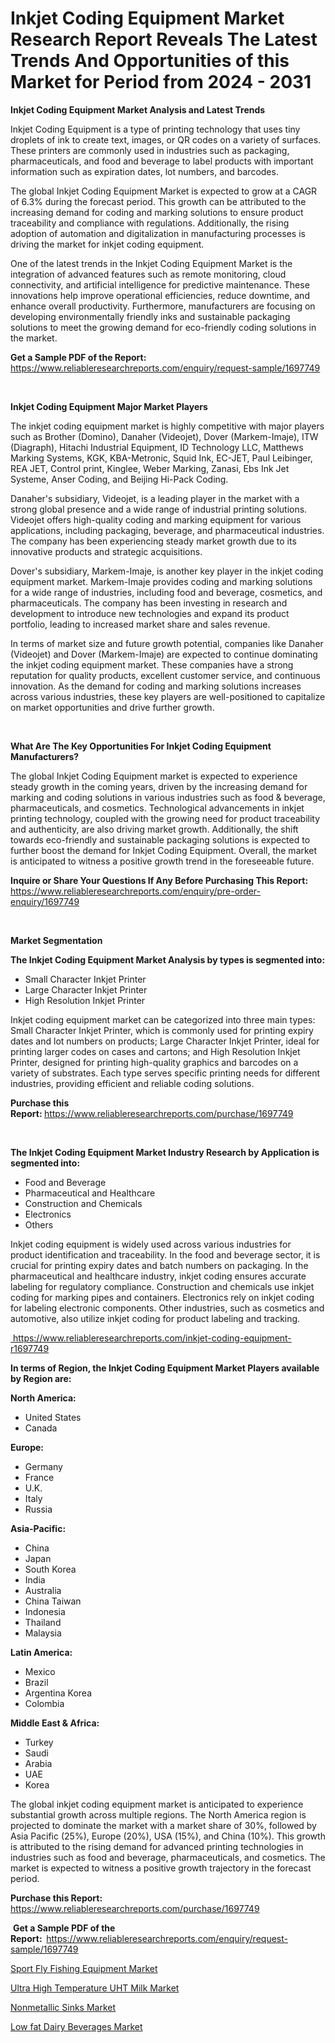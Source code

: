 <p><h1>Inkjet Coding Equipment Market Research Report Reveals The Latest Trends And Opportunities of this Market for Period from 2024 - 2031</h1></p><p><strong>Inkjet Coding Equipment Market Analysis and Latest Trends</strong></p>
<p><p>Inkjet Coding Equipment is a type of printing technology that uses tiny droplets of ink to create text, images, or QR codes on a variety of surfaces. These printers are commonly used in industries such as packaging, pharmaceuticals, and food and beverage to label products with important information such as expiration dates, lot numbers, and barcodes.</p><p>The global Inkjet Coding Equipment Market is expected to grow at a CAGR of 6.3% during the forecast period. This growth can be attributed to the increasing demand for coding and marking solutions to ensure product traceability and compliance with regulations. Additionally, the rising adoption of automation and digitalization in manufacturing processes is driving the market for inkjet coding equipment.</p><p>One of the latest trends in the Inkjet Coding Equipment Market is the integration of advanced features such as remote monitoring, cloud connectivity, and artificial intelligence for predictive maintenance. These innovations help improve operational efficiencies, reduce downtime, and enhance overall productivity. Furthermore, manufacturers are focusing on developing environmentally friendly inks and sustainable packaging solutions to meet the growing demand for eco-friendly coding solutions in the market.</p></p>
<p><strong>Get a Sample PDF of the Report:&nbsp;</strong> <a href="https://www.reliableresearchreports.com/enquiry/request-sample/1697749">https://www.reliableresearchreports.com/enquiry/request-sample/1697749</a></p>
<p>&nbsp;</p>
<p><strong>Inkjet Coding Equipment Major Market Players</strong></p>
<p><p>The inkjet coding equipment market is highly competitive with major players such as Brother (Domino), Danaher (Videojet), Dover (Markem-Imaje), ITW (Diagraph), Hitachi Industrial Equipment, ID Technology LLC, Matthews Marking Systems, KGK, KBA-Metronic, Squid Ink, EC-JET, Paul Leibinger, REA JET, Control print, Kinglee, Weber Marking, Zanasi, Ebs Ink Jet Systeme, Anser Coding, and Beijing Hi-Pack Coding.</p><p>Danaher's subsidiary, Videojet, is a leading player in the market with a strong global presence and a wide range of industrial printing solutions. Videojet offers high-quality coding and marking equipment for various applications, including packaging, beverage, and pharmaceutical industries. The company has been experiencing steady market growth due to its innovative products and strategic acquisitions.</p><p>Dover's subsidiary, Markem-Imaje, is another key player in the inkjet coding equipment market. Markem-Imaje provides coding and marking solutions for a wide range of industries, including food and beverage, cosmetics, and pharmaceuticals. The company has been investing in research and development to introduce new technologies and expand its product portfolio, leading to increased market share and sales revenue.</p><p>In terms of market size and future growth potential, companies like Danaher (Videojet) and Dover (Markem-Imaje) are expected to continue dominating the inkjet coding equipment market. These companies have a strong reputation for quality products, excellent customer service, and continuous innovation. As the demand for coding and marking solutions increases across various industries, these key players are well-positioned to capitalize on market opportunities and drive further growth.</p></p>
<p>&nbsp;</p>
<p><strong>What Are The Key Opportunities For Inkjet Coding Equipment Manufacturers?</strong></p>
<p><p>The global Inkjet Coding Equipment market is expected to experience steady growth in the coming years, driven by the increasing demand for marking and coding solutions in various industries such as food & beverage, pharmaceuticals, and cosmetics. Technological advancements in inkjet printing technology, coupled with the growing need for product traceability and authenticity, are also driving market growth. Additionally, the shift towards eco-friendly and sustainable packaging solutions is expected to further boost the demand for Inkjet Coding Equipment. Overall, the market is anticipated to witness a positive growth trend in the foreseeable future.</p></p>
<p><strong>Inquire or Share Your Questions If Any Before Purchasing This Report:</strong> <a href="https://www.reliableresearchreports.com/enquiry/pre-order-enquiry/1697749">https://www.reliableresearchreports.com/enquiry/pre-order-enquiry/1697749</a></p>
<p>&nbsp;</p>
<p><strong>Market Segmentation</strong></p>
<p><strong>The Inkjet Coding Equipment Market Analysis by types is segmented into:</strong></p>
<p><ul><li>Small Character Inkjet Printer</li><li>Large Character Inkjet Printer</li><li>High Resolution Inkjet Printer</li></ul></p>
<p><p>Inkjet coding equipment market can be categorized into three main types: Small Character Inkjet Printer, which is commonly used for printing expiry dates and lot numbers on products; Large Character Inkjet Printer, ideal for printing larger codes on cases and cartons; and High Resolution Inkjet Printer, designed for printing high-quality graphics and barcodes on a variety of substrates. Each type serves specific printing needs for different industries, providing efficient and reliable coding solutions.</p></p>
<p><strong>Purchase this Report:&nbsp;</strong><a href="https://www.reliableresearchreports.com/purchase/1697749">https://www.reliableresearchreports.com/purchase/1697749</a></p>
<p>&nbsp;</p>
<p><strong>The Inkjet Coding Equipment Market Industry Research by Application is segmented into:</strong></p>
<p><ul><li>Food and Beverage</li><li>Pharmaceutical and Healthcare</li><li>Construction and Chemicals</li><li>Electronics</li><li>Others</li></ul></p>
<p><p>Inkjet coding equipment is widely used across various industries for product identification and traceability. In the food and beverage sector, it is crucial for printing expiry dates and batch numbers on packaging. In the pharmaceutical and healthcare industry, inkjet coding ensures accurate labeling for regulatory compliance. Construction and chemicals use inkjet coding for marking pipes and containers. Electronics rely on inkjet coding for labeling electronic components. Other industries, such as cosmetics and automotive, also utilize inkjet coding for product labeling and tracking.</p></p>
<p><a href="https://www.reliableresearchreports.com/inkjet-coding-equipment-r1697749">&nbsp;https://www.reliableresearchreports.com/inkjet-coding-equipment-r1697749</a></p>
<p><strong>In terms of Region, the Inkjet Coding Equipment Market Players available by Region are:</strong></p>
<p>
    <p> <strong> North America: </strong>
        <ul>
            <li>United States</li>
            <li>Canada</li>
        </ul>
        </p> 
    <p> <strong> Europe: </strong>
        <ul>
            <li>Germany</li>
            <li>France</li>
            <li>U.K.</li>
            <li>Italy</li>
            <li>Russia</li>
        </ul>
        </p> 
    <p> <strong> Asia-Pacific: </strong>
        <ul>
            <li>China</li>
            <li>Japan</li>
            <li>South Korea</li>
            <li>India</li>
            <li>Australia</li>
            <li>China Taiwan</li>
            <li>Indonesia</li>
            <li>Thailand</li>
            <li>Malaysia</li>
        </ul>
        </p> 
    <p> <strong> Latin America: </strong>
        <ul>
            <li>Mexico</li>
            <li>Brazil</li>
            <li>Argentina Korea</li>
            <li>Colombia</li>
        </ul>
        </p> 
    <p> <strong> Middle East & Africa: </strong>
        <ul>
            <li>Turkey</li>
            <li>Saudi</li>
            <li>Arabia</li>
            <li>UAE</li>
            <li>Korea</li>
        </ul>
    </p>
    </p>
<p><p>The global inkjet coding equipment market is anticipated to experience substantial growth across multiple regions. The North America region is projected to dominate the market with a market share of 30%, followed by Asia Pacific (25%), Europe (20%), USA (15%), and China (10%). This growth is attributed to the rising demand for advanced printing technologies in industries such as food and beverage, pharmaceuticals, and cosmetics. The market is expected to witness a positive growth trajectory in the forecast period.</p></p>
<p><strong>Purchase this Report: </strong><a href="https://www.reliableresearchreports.com/purchase/1697749">https://www.reliableresearchreports.com/purchase/1697749</a></p>
<p>&nbsp;<strong>Get a Sample PDF of the Report:&nbsp;&nbsp;</strong><a href="https://www.reliableresearchreports.com/enquiry/request-sample/1697749">https://www.reliableresearchreports.com/enquiry/request-sample/1697749</a></p>
<p><strong></strong></p>
<p><p><a href="https://medium.com/@liam.mcgrath5645/sport-fly-fishing-equipment-market-industry-trends-and-forecast-for-period-from-2024-to-2031-d01236d93d0d">Sport Fly Fishing Equipment Market</a></p><p><a href="https://github.com/xvyfpyhu18/Market-Research-Report-List-1/blob/main/ultra-high-temperature-uht-milk-market.md">Ultra High Temperature UHT Milk Market</a></p><p><a href="https://medium.com/@penelope.lee568/nonmetallic-sinks-market-global-market-insights-and-sales-trends-2024-to-2031-fe73eec4d463">Nonmetallic Sinks Market</a></p><p><a href="https://github.com/Bryanturray6576/Market-Research-Report-List-1/blob/main/low-fat-dairy-beverages-market.md">Low fat Dairy Beverages Market</a></p></p>